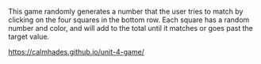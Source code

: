 This game randomly generates a number that the user tries to match by clicking on the four squares in the bottom row.  Each square has a random number and color, and will add to the total until it matches or goes past the target value.

https://calmhades.github.io/unit-4-game/

